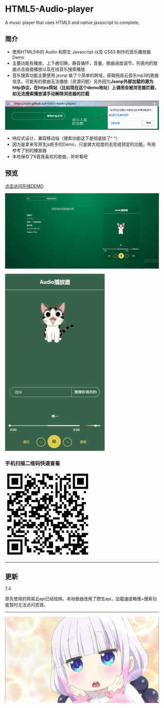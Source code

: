 # HTML5-Audio-player
A music player that uses HTML5 and native javascript to complete.


## 简介

* 使用HTML5中的 Audio 和原生 Javascript 以及 CSS3 制作的音乐播放器Demo
* 主要功能有播放，上下曲切换，静音循环，音量、歌曲进度调节，列表内的歌曲点击直接播放以及在线音乐搜索播放
* 音乐搜索功能主要使用 jsonp 做了个简单的跨域，获取网易云音乐mp3的歌曲信息，可能有的歌曲无法播放（资源问题）另外因为<strong>Jsonp外部加载的源为http协议，在https网站（比如现在这个demo地址）上调用会被浏览器拦截，如无法搜索播放请手动解除浏览器的拦截</strong>

![示例](img/download.jpg)
* 响应式设计，兼容移动端（搜索功能这下是彻底挂了^ ^）
* 因为是拿来写原生js练手的Demo，只是做大程度的去完成预定的功能，布局参考了别的播放器
* 本地保存了6首我喜欢的歌曲，听听看吧

## 预览

[点击访问在线DEMO](https://zzite.github.io/HTML5-Audio-player/)



![](img/预览1.png)

![](img/预览2.png)

### 手机扫描二维码快速查看

![](img/二维码.png)

***

## 更新

7.4

原先使用的网易云api已经挂掉。本地歌曲改用了野生api，加载速度略慢~搜索功能暂时无法访问资源。



***

![康娜酱](img/kangna.jpg)